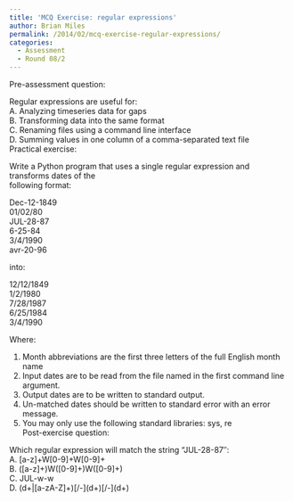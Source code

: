 ```yaml
---
title: 'MCQ Exercise: regular expressions'
author: Brian Miles
permalink: /2014/02/mcq-exercise-regular-expressions/
categories:
  - Assessment
  - Round 08/2
---
```

Pre-assessment question:

Regular expressions are useful for:  
A. Analyzing timeseries data for gaps  
B. Transforming data into the same format  
C. Renaming files using a command line interface  
D. Summing values in one column of a comma-separated text file  
Practical exercise:

Write a Python program that uses a single regular expression and transforms dates of the  
following format:

Dec-12-1849  
01/02/80  
JUL-28-87  
6-25-84  
3/4/1990  
avr-20-96

into:

12/12/1849  
1/2/1980  
7/28/1987  
6/25/1984  
3/4/1990

Where:

1. Month abbreviations are the first three letters of the full English month name  
2. Input dates are to be read from the file named in the first command line argument.  
3. Output dates are to be written to standard output.  
4. Un-matched dates should be written to standard error with an error message.  
5. You may only use the following standard libraries: sys, re  
Post-exercise question:

Which regular expression will match the string &#8220;JUL-28-87&#8243;:  
A. [a-z]+W[0-9]+W[0-9]+  
B. ([a-z]+)W([0-9]+)W([0-9]+)  
C. JUL-w-w  
D. (d+|\[a-zA-Z]+)[/-\](d+)\[/-\](d+)
